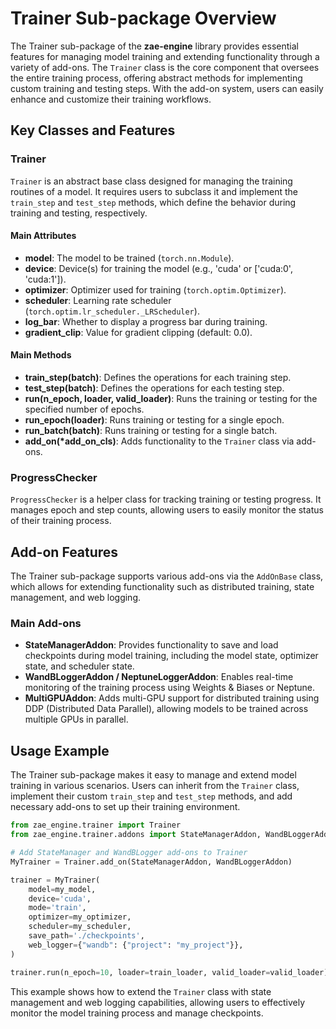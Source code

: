 # Trainer Sub-package Overview

The Trainer sub-package of the **zae-engine** library provides essential features for managing model training and extending functionality through a variety of add-ons. The `Trainer` class is the core component that oversees the entire training process, offering abstract methods for implementing custom training and testing steps. With the add-on system, users can easily enhance and customize their training workflows.

## Key Classes and Features

### Trainer

`Trainer` is an abstract base class designed for managing the training routines of a model. It requires users to subclass it and implement the `train_step` and `test_step` methods, which define the behavior during training and testing, respectively.

#### Main Attributes
- **model**: The model to be trained (`torch.nn.Module`).
- **device**: Device(s) for training the model (e.g., 'cuda' or ['cuda:0', 'cuda:1']).
- **optimizer**: Optimizer used for training (`torch.optim.Optimizer`).
- **scheduler**: Learning rate scheduler (`torch.optim.lr_scheduler._LRScheduler`).
- **log_bar**: Whether to display a progress bar during training.
- **gradient_clip**: Value for gradient clipping (default: 0.0).

#### Main Methods
- **train_step(batch)**: Defines the operations for each training step.
- **test_step(batch)**: Defines the operations for each testing step.
- **run(n_epoch, loader, valid_loader)**: Runs the training or testing for the specified number of epochs.
- **run_epoch(loader)**: Runs training or testing for a single epoch.
- **run_batch(batch)**: Runs training or testing for a single batch.
- **add_on(*add_on_cls)**: Adds functionality to the `Trainer` class via add-ons.

### ProgressChecker

`ProgressChecker` is a helper class for tracking training or testing progress. It manages epoch and step counts, allowing users to easily monitor the status of their training process.

## Add-on Features
The Trainer sub-package supports various add-ons via the `AddOnBase` class, which allows for extending functionality such as distributed training, state management, and web logging.

### Main Add-ons

- **StateManagerAddon**: Provides functionality to save and load checkpoints during model training, including the model state, optimizer state, and scheduler state.
- **WandBLoggerAddon / NeptuneLoggerAddon**: Enables real-time monitoring of the training process using Weights & Biases or Neptune.
- **MultiGPUAddon**: Adds multi-GPU support for distributed training using DDP (Distributed Data Parallel), allowing models to be trained across multiple GPUs in parallel.

## Usage Example
The Trainer sub-package makes it easy to manage and extend model training in various scenarios. Users can inherit from the `Trainer` class, implement their custom `train_step` and `test_step` methods, and add necessary add-ons to set up their training environment.

```python
from zae_engine.trainer import Trainer
from zae_engine.trainer.addons import StateManagerAddon, WandBLoggerAddon

# Add StateManager and WandBLogger add-ons to Trainer
MyTrainer = Trainer.add_on(StateManagerAddon, WandBLoggerAddon)

trainer = MyTrainer(
    model=my_model,
    device='cuda',
    mode='train',
    optimizer=my_optimizer,
    scheduler=my_scheduler,
    save_path='./checkpoints',
    web_logger={"wandb": {"project": "my_project"}},
)

trainer.run(n_epoch=10, loader=train_loader, valid_loader=valid_loader)
```
This example shows how to extend the `Trainer` class with state management and web logging capabilities, allowing users to effectively monitor the model training process and manage checkpoints.

